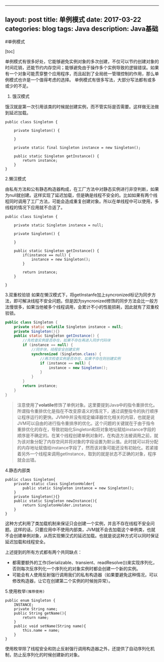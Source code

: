 

---
layout: post
title: 单例模式
date: 2017-03-22
categories: blog
tags: Java
description: Java基础
---


#单例模式

[toc]

单例模式有很多好处，它能够避免实例对象的多次创建，不仅可以节约创建对象的时间花销，还能节约内存空间；能够避免由于操作多个实例导致的逻辑错误。如果有一个对象可能贯穿整个应用程序，而且起到了全局统一管理控制的作用，那么单例模式也许是一个值得考虑的选择。
单例模式有很多写法，大部分写法都有或多或少的不足。	
1. 饿汉模式	

饿汉就是第一次引用该类的时候就创建实例，而不管实际是否需要。这样做无法做到延迟加载。

```
public class Singleton {

    private Singleton() {

    }

    private static final Singleton instance = new Singleton();

    public static Singleton getInstance() {
        return instance;
    }
}
```
2.懒汉模式

由私有方法和公有静态构造器构成，在工厂方法中对静态实例进行非空判断，如果为null就创建。这样实现了延迟加载，但是确是线程不安全的。比如如果有两个线程同时调用了工厂方法，可能会造成重复创建对象。所以在单线程中可以使用，多线程的情况下应用就不合适了。

```
public class Singleton {

    private static Singleton instance = null;

    private Singleton() {

    }

    public static Singleton getInstance() {
        if(instance == null) {
            instance = new Singleton();
        }

        return instance;
    }

}
```
3.双重校验锁
如果在懒汉模式下，将getInstanfe加上syncronized标记为同步方法，即可解决线程不安全问题。但是因为syncronized修饰的同步方法会比一般方法慢很多，如果当他被多个线程调用，会累计不小的性能损耗，因此就有了双重校验锁。

```java
public class Singleton {  
    private static volatile Singleton instance = null;  
    private Singleton(){}  
    public static Singleton getInstance() {  
        //先检查实例是否存在，如果不存在再进入同步代码块
        if (instance == null) {  
            //同步块，线程安全创建实例
            synchronized (Singleton.class) {  
                //再次检查实例是否存在，如果不存在则创建实例
                if (instance == null) {
                    instance = new Singleton();  
                }  
            }  
        }  
        return instance;  
    }  
}  
```
> 注意使用了**volatile**修饰了单例对象。这里要提到Java中的指令重排优化。所谓指令重排优化是指在不改变原语义的情况下，通过调整指令的执行顺序让程序运行的更快。JVM中并没有规定编译器优化相关的内容，也就是说JVM可以自由的进行指令重排序的优化。这个问题的关键就在于由于指令重排优化的存在，导致初始化Singleton和将对象地址赋给instance字段的顺序是不确定的。在某个线程创建单例对象时，在构造方法被调用之前，就为该对象分配了内存空间并将对象的字段设置为默认值。此时就可以将分配的内存地址赋值给instance字段了，然而该对象可能还没有初始化。若紧接着另外一个线程来调用getInstance，取到的就是状态不正确的对象，程序就会出错。

4.静态内部类

```
public class Singleton{  
    private static class SingletonHolder{  
        public static Singleton instance = new Singleton();  
    }  
    private Singleton(){}  
    public static Singleton newInstance(){  
        return SingletonHolder.instance;  
    }  
}  
```
这种方式利用了类加载机制来保证只会创建一个实例，并且不存在线程不安全问题。这样的话，只要应用中不使用内部类，JVM就不会去加载这个单例类，也就不会创建单例对象，从而实现懒汉式的延迟加载。也就是说这种方式可以同时保证延迟加载和线程安全。

上述提到的所有方式都有两个共同缺点：

- 都需要额外的工作(Serializable、transient、readResolve())来实现序列化，否则每次反序列化一个序列化的对象实例时都会创建一个新的实例。
- 可能会有人使用反射强行调用我们的私有构造器（如果要避免这种情况，可以修改构造器，让它在创建第二个实例的时候抛异常）。

5.使用枚举`(推荐使用)`

```
public enum Singleton {
    INSTANCE;
    private String name;
    public String getName(){
        return name;
    }
    public void setName(String name){
        this.name = name;
    }
}
```
使用枚举除了线程安全和防止反射强行调用构造器之外，还提供了自动序列化机制，防止反序列化的时候创建新的对象。